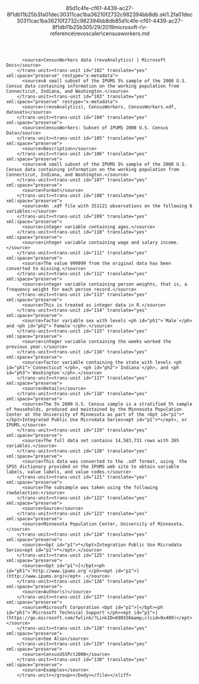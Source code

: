 <?xml version="1.0"?><xliff version="1.2" xmlns="urn:oasis:names:tc:xliff:document:1.2" xmlns:xsi="http://www.w3.org/2001/XMLSchema-instance" xsi:schemaLocation="urn:oasis:names:tc:xliff:document:1.2 xliff-core-1.2-transitional.xsd"><file datatype="xml" original="censusworkers.md" source-language="en-US" target-language="en-US"><header><tool tool-id="mdxliff" tool-name="mdxliff" tool-version="1.0-8ab897d" tool-company="Microsoft" /><xliffext:skl_file_name xmlns:xliffext="urn:microsoft:content:schema:xliffextensions">85d1c4fe-cf61-4439-ac27-8f1db11b25b3fa01dec30311cac1ba36210f2732c982394bb8db.skl</xliffext:skl_file_name><xliffext:version xmlns:xliffext="urn:microsoft:content:schema:xliffextensions">1.2</xliffext:version><xliffext:ms.openlocfilehash xmlns:xliffext="urn:microsoft:content:schema:xliffextensions">fa01dec30311cac1ba36210f2732c982394bb8db</xliffext:ms.openlocfilehash><xliffext:ms.sourcegitcommit xmlns:xliffext="urn:microsoft:content:schema:xliffextensions">85d1c4fe-cf61-4439-ac27-8f1db11b25b3</xliffext:ms.sourcegitcommit><xliffext:ms.lasthandoff xmlns:xliffext="urn:microsoft:content:schema:xliffextensions">05/29/2019</xliffext:ms.lasthandoff><xliffext:ms.openlocfilepath xmlns:xliffext="urn:microsoft:content:schema:xliffextensions">microsoft-r\r-reference\revoscaler\censusworkers.md</xliffext:ms.openlocfilepath></header><body><group id="content" extype="content"><trans-unit id="101" translate="yes" xml:space="preserve" restype="x-metadata">
          <source>CensusWorkers data (revoAnalytics) | Microsoft Docs</source>
        </trans-unit><trans-unit id="102" translate="yes" xml:space="preserve" restype="x-metadata">
          <source>A small subset of the IPUMS 5% sample of the 2000 U.S. Census data containing information on the working population from Connecticut, Indiana, and Washington.</source>
        </trans-unit><trans-unit id="103" translate="yes" xml:space="preserve" restype="x-metadata">
          <source>(revoAnalytics), CensusWorkers, CensusWorkers.xdf, datasets</source>
        </trans-unit><trans-unit id="104" translate="yes" xml:space="preserve">
          <source>CensusWorkers: Subset of IPUMS 2000 U.S. Census Data</source>
        </trans-unit><trans-unit id="105" translate="yes" xml:space="preserve">
          <source>Description</source>
        </trans-unit><trans-unit id="106" translate="yes" xml:space="preserve">
          <source>A small subset of the IPUMS 5% sample of the 2000 U.S. Census data containing information on the working population from Connecticut, Indiana, and Washington.</source>
        </trans-unit><trans-unit id="107" translate="yes" xml:space="preserve">
          <source>Format</source>
        </trans-unit><trans-unit id="108" translate="yes" xml:space="preserve">
          <source>An .xdf file with 351121 observations on the following 6 variables:</source>
        </trans-unit><trans-unit id="109" translate="yes" xml:space="preserve">
          <source>integer variable containing ages.</source>
        </trans-unit><trans-unit id="110" translate="yes" xml:space="preserve">
          <source>integer variable containing wage and salary income.</source>
        </trans-unit><trans-unit id="111" translate="yes" xml:space="preserve">
          <source>The value 999999 from the original data has been converted to missing.</source>
        </trans-unit><trans-unit id="112" translate="yes" xml:space="preserve">
          <source>integer variable containing person weights, that is, a frequency weight for each person record.</source>
        </trans-unit><trans-unit id="113" translate="yes" xml:space="preserve">
          <source>This is treated as integer data in R.</source>
        </trans-unit><trans-unit id="114" translate="yes" xml:space="preserve">
          <source>factor variable sex with levels <ph id="ph1">`Male`</ph> and <ph id="ph2">`Female`</ph>.</source>
        </trans-unit><trans-unit id="115" translate="yes" xml:space="preserve">
          <source>integer variable containing the weeks worked the previous year.</source>
        </trans-unit><trans-unit id="116" translate="yes" xml:space="preserve">
          <source>factor variable containing the state with levels <ph id="ph1">`Connecticut`</ph>, <ph id="ph2">`Indiana`</ph>, and <ph id="ph3">`Washington`</ph>.</source>
        </trans-unit><trans-unit id="117" translate="yes" xml:space="preserve">
          <source>Details</source>
        </trans-unit><trans-unit id="118" translate="yes" xml:space="preserve">
          <source>The 5% 2000 U.S. Census sample is a stratified 5% sample of households, produced and maintained by the Minnesota Population Center at the University of Minnesota as part of the <bpt id="p1">*</bpt>Integrated Public Use Microdata Series<ept id="p1">*</ept>, or IPUMS.</source>
        </trans-unit><trans-unit id="119" translate="yes" xml:space="preserve">
          <source>The full data set contains 14,583,731 rows with 265 variables.</source>
        </trans-unit><trans-unit id="120" translate="yes" xml:space="preserve">
          <source>This data was converted to the .xdf format, using  the SPSS dictionary provided on the IPUMS web site to obtain variable labels, value labels, and value codes.</source>
        </trans-unit><trans-unit id="121" translate="yes" xml:space="preserve">
          <source>The subsample was taken using the following rowSelection:</source>
        </trans-unit><trans-unit id="122" translate="yes" xml:space="preserve">
          <source>Source</source>
        </trans-unit><trans-unit id="123" translate="yes" xml:space="preserve">
          <source>Minnesota Population Center, University of Minnesota.</source>
        </trans-unit><trans-unit id="124" translate="yes" xml:space="preserve">
          <source><bpt id="p1">*</bpt>Integration Public Use Microdata Series<ept id="p1">*</ept>.</source>
        </trans-unit><trans-unit id="125" translate="yes" xml:space="preserve">
          <source><bpt id="p1">[</bpt><ph id="ph1">`http://www.ipums.org`</ph><ept id="p1">](http://www.ipums.org)</ept> .</source>
        </trans-unit><trans-unit id="126" translate="yes" xml:space="preserve">
          <source>Author(s)</source>
        </trans-unit><trans-unit id="127" translate="yes" xml:space="preserve">
          <source>Microsoft Corporation <bpt id="p1">[</bpt><ph id="ph1">`Microsoft Technical Support`</ph><ept id="p1">](https://go.microsoft.com/fwlink/?LinkID=698556&amp;clcid=0x409)</ept></source>
        </trans-unit><trans-unit id="128" translate="yes" xml:space="preserve">
          <source>See Also</source>
        </trans-unit><trans-unit id="129" translate="yes" xml:space="preserve">
          <source>CensusUS5Pct2000</source>
        </trans-unit><trans-unit id="130" translate="yes" xml:space="preserve">
          <source>Examples</source>
        </trans-unit></group></body></file></xliff>